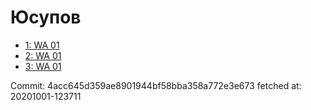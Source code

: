 # Юсупов
- [1: WA 01](1.md)
- [2: WA 01](2.md)
- [3: WA 01](3.md)

Commit: 4acc645d359ae8901944bf58bba358a772e3e673
 fetched at: 20201001-123711
